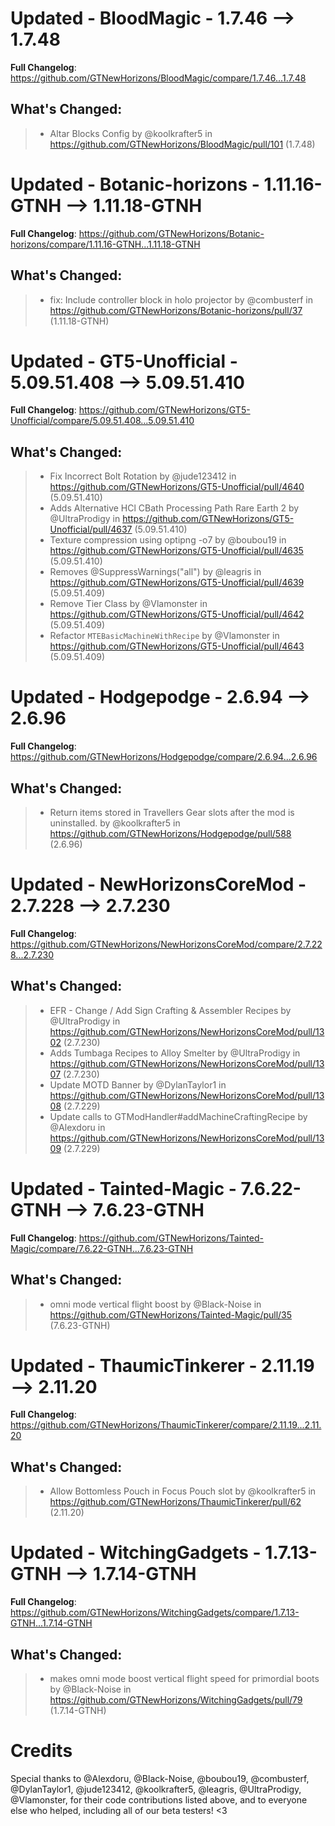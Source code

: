 # Updated - BloodMagic - 1.7.46 --> 1.7.48
**Full Changelog**: https://github.com/GTNewHorizons/BloodMagic/compare/1.7.46...1.7.48

## What's Changed:
>* Altar Blocks Config by @koolkrafter5 in https://github.com/GTNewHorizons/BloodMagic/pull/101 (1.7.48)

# Updated - Botanic-horizons - 1.11.16-GTNH --> 1.11.18-GTNH
**Full Changelog**: https://github.com/GTNewHorizons/Botanic-horizons/compare/1.11.16-GTNH...1.11.18-GTNH

## What's Changed:
>* fix: Include controller block in holo projector by @combusterf in https://github.com/GTNewHorizons/Botanic-horizons/pull/37 (1.11.18-GTNH)

# Updated - GT5-Unofficial - 5.09.51.408 --> 5.09.51.410
**Full Changelog**: https://github.com/GTNewHorizons/GT5-Unofficial/compare/5.09.51.408...5.09.51.410

## What's Changed:
>* Fix Incorrect Bolt Rotation by @jude123412 in https://github.com/GTNewHorizons/GT5-Unofficial/pull/4640 (5.09.51.410)
>* Adds Alternative HCl CBath Processing Path Rare Earth 2 by @UltraProdigy in https://github.com/GTNewHorizons/GT5-Unofficial/pull/4637 (5.09.51.410)
>* Texture compression using optipng -o7 by @boubou19 in https://github.com/GTNewHorizons/GT5-Unofficial/pull/4635 (5.09.51.410)
>* Removes @SuppressWarnings("all") by @leagris in https://github.com/GTNewHorizons/GT5-Unofficial/pull/4639 (5.09.51.409)
>* Remove Tier Class by @Vlamonster in https://github.com/GTNewHorizons/GT5-Unofficial/pull/4642 (5.09.51.409)
>* Refactor `MTEBasicMachineWithRecipe` by @Vlamonster in https://github.com/GTNewHorizons/GT5-Unofficial/pull/4643 (5.09.51.409)

# Updated - Hodgepodge - 2.6.94 --> 2.6.96
**Full Changelog**: https://github.com/GTNewHorizons/Hodgepodge/compare/2.6.94...2.6.96

## What's Changed:
>* Return items stored in Travellers Gear slots after the mod is uninstalled. by @koolkrafter5 in https://github.com/GTNewHorizons/Hodgepodge/pull/588 (2.6.96)

# Updated - NewHorizonsCoreMod - 2.7.228 --> 2.7.230
**Full Changelog**: https://github.com/GTNewHorizons/NewHorizonsCoreMod/compare/2.7.228...2.7.230

## What's Changed:
>* EFR - Change / Add Sign Crafting & Assembler Recipes by @UltraProdigy in https://github.com/GTNewHorizons/NewHorizonsCoreMod/pull/1302 (2.7.230)
>* Adds Tumbaga Recipes to Alloy Smelter by @UltraProdigy in https://github.com/GTNewHorizons/NewHorizonsCoreMod/pull/1307 (2.7.230)
>* Update MOTD Banner by @DylanTaylor1 in https://github.com/GTNewHorizons/NewHorizonsCoreMod/pull/1308 (2.7.229)
>* Update calls to GTModHandler#addMachineCraftingRecipe by @Alexdoru in https://github.com/GTNewHorizons/NewHorizonsCoreMod/pull/1309 (2.7.229)

# Updated - Tainted-Magic - 7.6.22-GTNH --> 7.6.23-GTNH
**Full Changelog**: https://github.com/GTNewHorizons/Tainted-Magic/compare/7.6.22-GTNH...7.6.23-GTNH

## What's Changed:
>* omni mode vertical flight boost by @Black-Noise in https://github.com/GTNewHorizons/Tainted-Magic/pull/35 (7.6.23-GTNH)

# Updated - ThaumicTinkerer - 2.11.19 --> 2.11.20
**Full Changelog**: https://github.com/GTNewHorizons/ThaumicTinkerer/compare/2.11.19...2.11.20

## What's Changed:
>* Allow Bottomless Pouch in Focus Pouch slot by @koolkrafter5 in https://github.com/GTNewHorizons/ThaumicTinkerer/pull/62 (2.11.20)

# Updated - WitchingGadgets - 1.7.13-GTNH --> 1.7.14-GTNH
**Full Changelog**: https://github.com/GTNewHorizons/WitchingGadgets/compare/1.7.13-GTNH...1.7.14-GTNH

## What's Changed:
>* makes omni mode boost vertical flight speed for primordial boots by @Black-Noise in https://github.com/GTNewHorizons/WitchingGadgets/pull/79 (1.7.14-GTNH)

# Credits
Special thanks to @Alexdoru, @Black-Noise, @boubou19, @combusterf, @DylanTaylor1, @jude123412, @koolkrafter5, @leagris, @UltraProdigy, @Vlamonster, for their code contributions listed above, and to everyone else who helped, including all of our beta testers! <3
